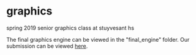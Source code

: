 # graphics
spring 2019 senior graphics class at stuyvesant hs

The final graphics engine can be viewed in the "final_engine" folder. Our submission can be viewed [here](http://gallery.stuycs.org/gallery/final).
